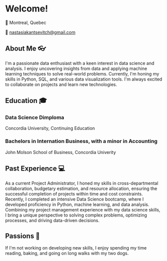 # Welcome!

📍 Montreal, Quebec

📧 nastasiakantsevitch@gmail.com

## About Me 👓

I'm a passionate data enthusiast with a keen interest in data science and analysis. I enjoy uncovering insights from data and applying machine learning techniques to solve real-world problems. Currently, I'm honing my skills in Python, SQL, and various data visualization tools. I'm always excited to collaborate on projects and learn new technologies.

## Education 🎓

### Data Science Dimploma
Concordia University, Continuing Education
### Bachelors in Internation Business, with a minor in Accounting
John Molson School of Business, Concordia Univerity

## Past Experience 💻

As a current Project Administrator, I honed my skills in cross-departmental collaboration, budgetary estimation, and resource allocation, ensuring the successful completion of projects within time and cost constraints. Recently, I completed an intensive Data Science bootcamp, where I developed proficiency in Python, machine learning, and data analysis. Combining my project management experience with my data science skills, I bring a unique perspective to solving complex problems, optimizing processes, and driving data-driven decisions.

## Passions 🌷

If I'm not working on developing new skills, I enjoy spending my time reading, baking, and going on long walks with my two dogs.

